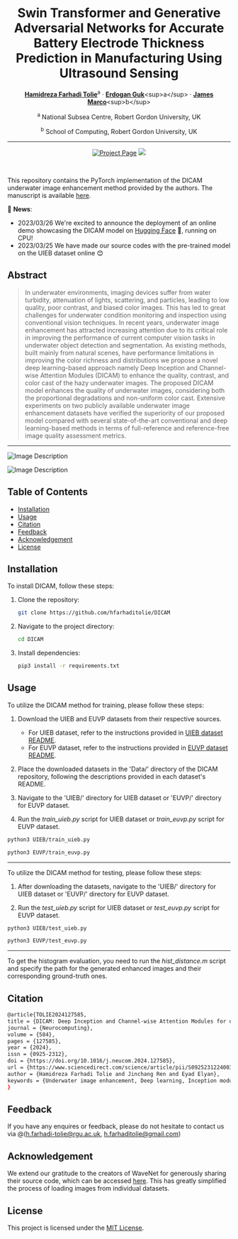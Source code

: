 <div align="center">

# Swin Transformer and Generative Adversarial Networks for Accurate Battery Electrode Thickness Prediction in Manufacturing Using Ultrasound Sensing
[**Hamidreza Farhadi Tolie**](https://scholar.google.com/citations?user=nzCbjWIAAAAJ&hl=en&authuser=1)<sup>a</sup> · [**Erdogan Guk**]([https://scholar.google.co.uk/citations?user=Vsx9P-gAAAAJ&hl=en](https://scholar.google.com/citations?user=29k7kPAAAAAJ&hl=en&oi=ao))<sup>a</sup> · [**James Marco**]([https://scholar.google.co.uk/citations?user=m3-aOvsAAAAJ&hl=en](https://scholar.google.com/citations?user=icR08CQAAAAJ&hl=en&oi=ao))<sup>b</sup>

<sup>a</sup> National Subsea Centre, Robert Gordon University, UK

<sup>b</sup> School of Computing, Robert Gordon University, UK

<hr>

<a href='https://www.sciencedirect.com/science/article/pii/S0925231224003564'><img src='https://img.shields.io/badge/%20DICAM%20-%20Paper?label=Manuscript&labelColor=(255%2C0%2C0)&color=red' alt='Project Page'></a>
<a href='https://huggingface.co/spaces/sentorion/DICAM-Demo'><img src='https://img.shields.io/badge/%20DICAM%20-%20Paper?label=%F0%9F%A4%97%20Hugging%20Face&color=green'></a>

<br>

</div>

This repository contains the PyTorch implementation of the DICAM underwater image enhancement method provided by the authors. The manuscript is available [here](https://www.sciencedirect.com/science/article/pii/S0925231224003564).


📢 **News**:

- 2023/03/26 We're excited to announce the deployment of an online demo showcasing the DICAM model on [Hugging Face](https://huggingface.co/spaces/sentorion/DICAM-Demo) 🤗, running on CPU!
- 2023/03/25 We have made our source codes with the pre-trained model on the UIEB dataset online 😊


## Abstract

> In underwater environments, imaging devices suffer from water turbidity, attenuation of lights, scattering, and particles, leading to low quality, poor contrast, and biased color images. This has led to great challenges for underwater condition monitoring and inspection using conventional vision techniques. In recent years, underwater image enhancement has attracted increasing attention due to its critical role in improving the performance of current computer vision tasks in underwater object detection and segmentation. As existing methods, built mainly from natural scenes, have performance limitations in improving the color richness and distributions we propose a novel deep learning-based approach namely Deep Inception and Channel-wise Attention Modules (DICAM) to enhance the quality, contrast, and color cast of the hazy underwater images. The proposed DICAM model enhances the quality of underwater images, considering both the proportional degradations and non-uniform color cast. Extensive experiments on two publicly available underwater image enhancement datasets have verified the superiority of our proposed model compared with several state-of-the-art conventional and deep learning-based methods in terms of full-reference and reference-free image quality assessment metrics.
---

![Image Description](https://ars.els-cdn.com/content/image/1-s2.0-S0925231224003564-gr2_lrg.jpg)

![Image Description](https://ars.els-cdn.com/content/image/1-s2.0-S0925231224003564-gr3_lrg.jpg)



## Table of Contents

- [Installation](#installation)
- [Usage](#usage)
- [Citation](#citation)
- [Feedback](#feedback)
- [Acknowledgement](#acknowledgement)
- [License](#license)


## Installation

To install DICAM, follow these steps:
1. Clone the repository:

    ```bash
    git clone https://github.com/hfarhaditolie/DICAM
    ```

2. Navigate to the project directory:

    ```bash
    cd DICAM
    ```

3. Install dependencies:

    ```bash
    pip3 install -r requirements.txt
    ```

## Usage
To utilize the DICAM method for training, please follow these steps:

1. Download the UIEB and EUVP datasets from their respective sources.
   - For UIEB dataset, refer to the instructions provided in [UIEB dataset README](https://github.com/hfarhaditolie/DICAM/blob/main/Data/UIEB/readme.md).
   - For EUVP dataset, refer to the instructions provided in [EUVP dataset README](https://github.com/hfarhaditolie/DICAM/blob/main/Data/EUVP/readme.md).
   
2. Place the downloaded datasets in the 'Data/' directory of the DICAM repository, following the descriptions provided in each dataset's README.

3. Navigate to the 'UIEB/' directory for UIEB dataset or 'EUVP/' directory for EUVP dataset.

4. Run the _train_uieb.py_ script for UIEB dataset or _train_euvp.py_ script for EUVP dataset.

```bash
python3 UIEB/train_uieb.py
```
```bash
python3 EUVP/train_euvp.py
```

---
To utilize the DICAM method for testing, please follow these steps:

1. After downloading the datasets, navigate to the 'UIEB/' directory for UIEB dataset or 'EUVP/' directory for EUVP dataset.

2. Run the _test_uieb.py_ script for UIEB dataset or _test_euvp.py_ script for EUVP dataset.

```bash
python3 UIEB/test_uieb.py
```
```bash
python3 EUVP/test_euvp.py
```
---
To get the histogram evaluation, you need to run the _hist_distance.m_ script and specify the path for the generated enhanced images and their corresponding ground-truth ones.

## Citation
```bash
@article{TOLIE2024127585,
title = {DICAM: Deep Inception and Channel-wise Attention Modules for underwater image enhancement},
journal = {Neurocomputing},
volume = {584},
pages = {127585},
year = {2024},
issn = {0925-2312},
doi = {https://doi.org/10.1016/j.neucom.2024.127585},
url = {https://www.sciencedirect.com/science/article/pii/S0925231224003564},
author = {Hamidreza Farhadi Tolie and Jinchang Ren and Eyad Elyan},
keywords = {Underwater image enhancement, Deep learning, Inception module, Channel-wise attention module},
}
```
## Feedback
If you have any enquires or feedback, please do not hesitate to contact us via @(h.farhadi-tolie@rgu.ac.uk, h.farhaditolie@gmail.com)

## Acknowledgement
We extend our gratitude to the creators of WaveNet for generously sharing their source code, which can be accessed [here](https://github.com/pksvision/Deep-WaveNet-Underwater-Image-Restoration). This has greatly simplified the process of loading images from individual datasets.

## License
This project is licensed under the [MIT License](LICENSE).
